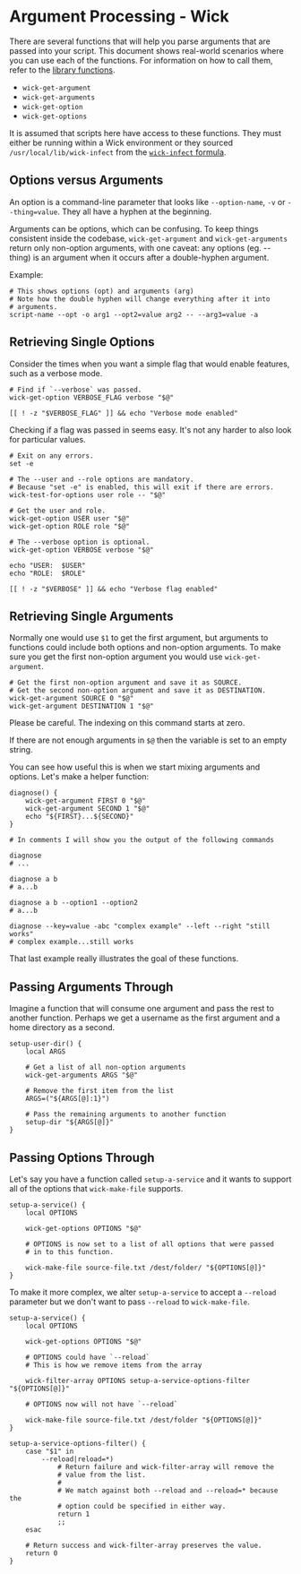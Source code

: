 Argument Processing - Wick
==========================

There are several functions that will help you parse arguments that are passed into your script.  This document shows real-world scenarios where you can use each of the functions.  For information on how to call them, refer to the [library functions](../lib/README.md).

* `wick-get-argument`
* `wick-get-arguments`
* `wick-get-option`
* `wick-get-options`

It is assumed that scripts here have access to these functions.  They must either be running within a Wick environment or they sourced `/usr/local/lib/wick-infect` from the [`wick-infect` formula](../formulas/wick-infect/README.md).


Options versus Arguments
------------------------

An option is a command-line parameter that looks like `--option-name`, `-v` or `--thing=value`.  They all have a hyphen at the beginning.

Arguments can be options, which can be confusing.  To keep things consistent inside the codebase, `wick-get-argument` and `wick-get-arguments` return only non-option arguments, with one caveat:  any options (eg. --thing) is an argument when it occurs after a double-hyphen argument.

Example:

    # This shows options (opt) and arguments (arg)
    # Note how the double hyphen will change everything after it into
    # arguments.
    script-name --opt -o arg1 --opt2=value arg2 -- --arg3=value -a


Retrieving Single Options
-------------------------

Consider the times when you want a simple flag that would enable features, such as a verbose mode.

    # Find if `--verbose` was passed.
    wick-get-option VERBOSE_FLAG verbose "$@"

    [[ ! -z "$VERBOSE_FLAG" ]] && echo "Verbose mode enabled"

Checking if a flag was passed in seems easy.  It's not any harder to also look for particular values.

    # Exit on any errors.
    set -e

    # The --user and --role options are mandatory.
    # Because "set -e" is enabled, this will exit if there are errors.
    wick-test-for-options user role -- "$@"

    # Get the user and role.
    wick-get-option USER user "$@"
    wick-get-option ROLE role "$@"

    # The --verbose option is optional.
    wick-get-option VERBOSE verbose "$@"

    echo "USER:  $USER"
    echo "ROLE:  $ROLE"

    [[ ! -z "$VERBOSE" ]] && echo "Verbose flag enabled"


Retrieving Single Arguments
---------------------------

Normally one would use `$1` to get the first argument, but arguments to functions could include both options and non-option arguments.  To make sure you get the first non-option argument you would use `wick-get-argument`.

    # Get the first non-option argument and save it as SOURCE.
    # Get the second non-option argument and save it as DESTINATION.
    wick-get-argument SOURCE 0 "$@"
    wick-get-argument DESTINATION 1 "$@"

Please be careful.  The indexing on this command starts at zero.

If there are not enough arguments in `$@` then the variable is set to an empty string.

You can see how useful this is when we start mixing arguments and options.  Let's make a helper function:

    diagnose() {
        wick-get-argument FIRST 0 "$@"
        wick-get-argument SECOND 1 "$@"
        echo "${FIRST}...${SECOND}"
    }

    # In comments I will show you the output of the following commands

    diagnose
    # ...

    diagnose a b
    # a...b

    diagnose a b --option1 --option2
    # a...b

    diagnose --key=value -abc "complex example" --left --right "still works"
    # complex example...still works

That last example really illustrates the goal of these functions.


Passing Arguments Through
-------------------------

Imagine a function that will consume one argument and pass the rest to another function.  Perhaps we get a username as the first argument and a home directory as a second.

    setup-user-dir() {
        local ARGS

        # Get a list of all non-option arguments
        wick-get-arguments ARGS "$@"

        # Remove the first item from the list
        ARGS=("${ARGS[@]:1}")

        # Pass the remaining arguments to another function
        setup-dir "${ARGS[@]}"
    }


Passing Options Through
-----------------------

Let's say you have a function called `setup-a-service` and it wants to support all of the options that `wick-make-file` supports.

    setup-a-service() {
        local OPTIONS

        wick-get-options OPTIONS "$@"

        # OPTIONS is now set to a list of all options that were passed
        # in to this function.

        wick-make-file source-file.txt /dest/folder/ "${OPTIONS[@]}"
    }

To make it more complex, we alter `setup-a-service` to accept a `--reload` parameter but we don't want to pass `--reload` to `wick-make-file`.

    setup-a-service() {
        local OPTIONS

        wick-get-options OPTIONS "$@"

        # OPTIONS could have `--reload`
        # This is how we remove items from the array

        wick-filter-array OPTIONS setup-a-service-options-filter "${OPTIONS[@]}"

        # OPTIONS now will not have `--reload`

        wick-make-file source-file.txt /dest/folder "${OPTIONS[@]}"
    }

    setup-a-service-options-filter() {
        case "$1" in
            --reload|reload=*)
                # Return failure and wick-filter-array will remove the
                # value from the list.
                #
                # We match against both --reload and --reload=* because the
                # option could be specified in either way.
                return 1
                ;;
        esac

        # Return success and wick-filter-array preserves the value.
        return 0
    }
